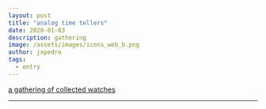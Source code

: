 ```yaml
---
layout: post
title: "analog time tellers"
date: 2020-01-03
description: gathering
image: /assets/images/icons_web_b.png
author: jxpedro
tags: 
  - entry
---
```

<a href="https://jxpedro.github.io/analogtimetellers/">a gathering of collected watches</a>

<p></p>

<hr/>
